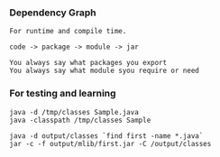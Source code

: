 ### Dependency Graph

	For runtime and compile time.

	code -> package -> module -> jar

	You always say what packages you export
	You always say what module syou require or need

### For testing and learning

	java -d /tmp/classes Sample.java
	java -classpath /tmp/classes Sample

	java -d output/classes `find first -name *.java`
	jar -c -f output/mlib/first.jar -C /output/classes


